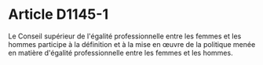 # Article D1145-1

  
Le Conseil supérieur de l'égalité professionnelle entre les femmes et les hommes participe à la définition et à la mise en œuvre de la politique menée en matière d'égalité professionnelle entre les femmes et les hommes.